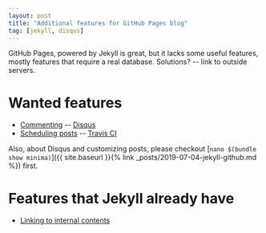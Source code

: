 ```yaml
---
layout: post
title: "Additional features for GitHub Pages blog"
tag: [jekyll, disqus]
---
```


GitHub Pages, powered by Jekyll is great, but it lacks some useful features, mostly features that require a real database. Solutions? -- link to outside servers.

# Wanted features

- [Commenting](https://disqus.com/admin/install/platforms/jekyll/) -- [Disqus](https://disqus.com/)
- [Scheduling posts](https://shot511.github.io/2018-12-03-how-to-schedule-posts-with-jekyll/) -- [Travis CI](https://travis-ci.org/)

Also, about Disqus and customizing posts, please checkout [`nano $(bundle show minima)`]({{ site.baseurl }}{% link _posts/2019-07-04-jekyll-github.md %}) first.

# Features that Jekyll already have

- [Linking to internal contents](https://stackoverflow.com/questions/4629675/jekyll-markdown-internal-links)
